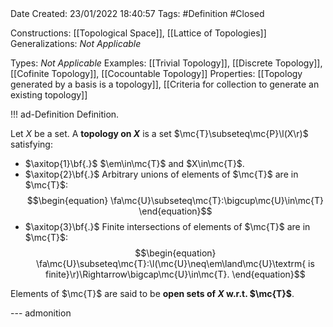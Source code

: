 <br />
<br />

Date Created: 23/01/2022 18:40:57
Tags: #Definition #Closed 

Constructions: [[Topological Space]], [[Lattice of Topologies]]
Generalizations: _Not Applicable_

Types: _Not Applicable_
Examples: [[Trivial Topology]], [[Discrete Topology]], [[Cofinite Topology]], [[Cocountable Topology]]
Properties: [[Topology generated by a basis is a topology]], [[Criteria for collection to generate an existing topology]]

!!! ad-Definition Definition.

Let $X$ be a set. A **topology on $X$** is a set $\mc{T}\subseteq\mc{P}\l(X\r)$ satisfying:
* $\axitop{1}\bf{.}$ $\em\in\mc{T}$ and $X\in\mc{T}$.
* $\axitop{2}\bf{.}$ Arbitrary unions of elements of $\mc{T}$ are in $\mc{T}$:
$$\begin{equation}
    \fa\mc{U}\subseteq\mc{T}:\bigcup\mc{U}\in\mc{T}
\end{equation}$$
* $\axitop{3}\bf{.}$ Finite intersections of elements of $\mc{T}$ are in $\mc{T}$:
$$\begin{equation}
    \fa\mc{U}\subseteq\mc{T}:\l(\mc{U}\neq\em\land\mc{U}\textrm{ is finite}\r)\Rightarrow\bigcap\mc{U}\in\mc{T}.
\end{equation}$$

Elements of $\mc{T}$ are said to be **open sets of $X$ w.r.t. $\mc{T}$**.

--- admonition
